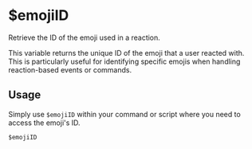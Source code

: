 # $emojiID

Retrieve the ID of the emoji used in a reaction.

This variable returns the unique ID of the emoji that a user reacted with.  This is particularly useful for identifying specific emojis when handling reaction-based events or commands.

## Usage

Simply use `$emojiID` within your command or script where you need to access the emoji's ID.

```
$emojiID
```